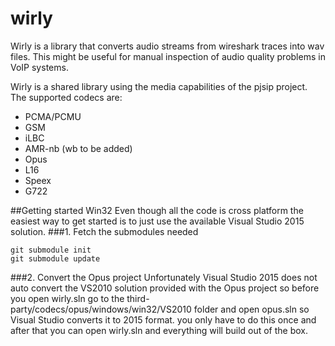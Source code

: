 # wirly
Wirly is a library that converts audio streams from wireshark traces into wav files. This might be useful for manual inspection of audio quality problems in VoIP systems. 

Wirly is a shared library using the media capabilities of the pjsip project. The supported codecs are:
* PCMA/PCMU
* GSM
* iLBC
* AMR-nb (wb to be added)
* Opus
* L16
* Speex
* G722

##Getting started Win32
Even though all the code is cross platform the easiest way to get started is to just use the available Visual Studio 2015 solution.
###1. Fetch the submodules needed
```
git submodule init
git submodule update
```
###2. Convert the Opus project
Unfortunately Visual Studio 2015 does not auto convert the VS2010 solution provided with the Opus project so before you open wirly.sln go to the third-party/codecs/opus/windows/win32/VS2010 folder and open opus.sln so Visual Studio converts it to 2015 format. you only have to do this once and after that you can open wirly.sln and everything will build out of the box.  
